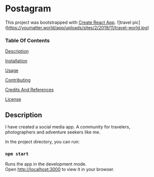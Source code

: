 # Postagram

This project was bootstrapped with [Create React App](https://github.com/facebook/create-react-app).
![travel pic] (https://youmatter.world/app/uploads/sites/2/2019/11/travel-world.jpg)


### Table Of Contents 

[Description](#description) 

[Installation](#installation) 

[Usage](#usage) 

[Contributing](#contributing) 

[Credits And References](#credit)

[License](#license) 

## Description 
I have created a social media app.  A community for travelers, photographers and adventure seekers like me.

In the project directory, you can run:

### `npm start`

Runs the app in the development mode.\
Open [http://localhost:3000](http://localhost:3000) to view it in your browser.

